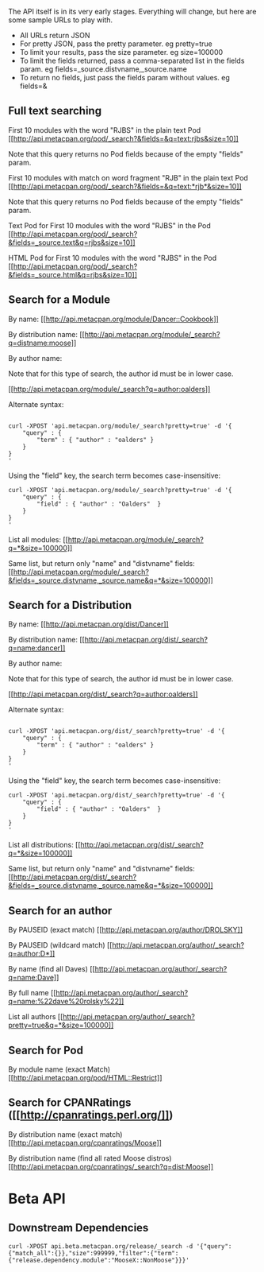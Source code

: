 The API itself is in its very early stages.  Everything will change, but here are some sample URLs to play with.

* All URLs return JSON
* For pretty JSON, pass the pretty parameter.  eg pretty=true
* To limit your results, pass the size parameter. eg size=100000
* To limit the fields returned, pass a comma-separated list in the fields param. eg fields=_source.distvname,_source.name
* To return no fields, just pass the fields param without values. eg fields=&

## Full text searching

First 10 modules with the word "RJBS" in the plain text Pod
[[http://api.metacpan.org/pod/_search?&fields=&q=text:rjbs&size=10]]

Note that this query returns no Pod fields because of the empty "fields" param.

First 10 modules with match on word fragment "RJB" in the plain text Pod
[[http://api.metacpan.org/pod/_search?&fields=&q=text:*rjb*&size=10]]

Note that this query returns no Pod fields because of the empty "fields" param.

Text Pod for First 10 modules with the word "RJBS" in the Pod
[[http://api.metacpan.org/pod/_search?&fields=_source.text&q=rjbs&size=10]]

HTML Pod for First 10 modules with the word "RJBS" in the Pod
[[http://api.metacpan.org/pod/_search?&fields=_source.html&q=rjbs&size=10]]

## Search for a Module

By name:
[[http://api.metacpan.org/module/Dancer::Cookbook]]

By distribution name:
[[http://api.metacpan.org/module/_search?q=distname:moose]]

By author name:

Note that for this type of search, the author id must be in lower case. 

[[http://api.metacpan.org/module/_search?q=author:oalders]]

Alternate syntax:

<pre><code>
curl -XPOST 'api.metacpan.org/module/_search?pretty=true' -d '{
    "query" : {
        "term" : { "author" : "oalders" }
    }
}
'
</code></pre>

Using the "field" key, the search term becomes case-insensitive:

<pre><code>curl -XPOST 'api.metacpan.org/module/_search?pretty=true' -d '{
    "query" : {
        "field" : { "author" : "Oalders"  }
    }
}
'</code></pre>

List all modules:
[[http://api.metacpan.org/module/_search?q=*&size=100000]]

Same list, but return only "name" and "distvname" fields:
[[http://api.metacpan.org/module/_search?&fields=_source.distvname,_source.name&q=*&size=100000]]

## Search for a Distribution

By name:
[[http://api.metacpan.org/dist/Dancer]]

By distribution name:
[[http://api.metacpan.org/dist/_search?q=name:dancer]]

By author name:

Note that for this type of search, the author id must be in lower case. 

[[http://api.metacpan.org/dist/_search?q=author:oalders]]

Alternate syntax:

<pre><code>
curl -XPOST 'api.metacpan.org/dist/_search?pretty=true' -d '{
    "query" : {
        "term" : { "author" : "oalders" }
    }
}
'
</code></pre>

Using the "field" key, the search term becomes case-insensitive:

<pre><code>curl -XPOST 'api.metacpan.org/dist/_search?pretty=true' -d '{
    "query" : {
        "field" : { "author" : "Oalders"  }
    }
}
'</code></pre>

List all distributions:
[[http://api.metacpan.org/dist/_search?q=*&size=100000]]

Same list, but return only "name" and "distvname" fields:
[[http://api.metacpan.org/dist/_search?&fields=_source.distvname,_source.name&q=*&size=100000]]

## Search for an author

By PAUSEID (exact match)
[[http://api.metacpan.org/author/DROLSKY]]

By PAUSEID (wildcard match)
[[http://api.metacpan.org/author/_search?q=author:D*]]

By name (find all Daves)
[[http://api.metacpan.org/author/_search?q=name:Dave]]

By full name
[[http://api.metacpan.org/author/_search?q=name:%22dave%20rolsky%22]]

List all authors
[[http://api.metacpan.org/author/_search?pretty=true&q=*&size=100000]]

## Search for Pod

By module name (exact Match)
[[http://api.metacpan.org/pod/HTML::Restrict]]

## Search for CPANRatings ([[http://cpanratings.perl.org/]])

By distribution name (exact match)
[[http://api.metacpan.org/cpanratings/Moose]]

By distribution name (find all rated Moose distros)
[[http://api.metacpan.org/cpanratings/_search?q=dist:Moose]]

# Beta API

## Downstream Dependencies

````
curl -XPOST api.beta.metacpan.org/release/_search -d '{"query":{"match_all":{}},"size":999999,"filter":{"term":{"release.dependency.module":"MooseX::NonMoose"}}}'
````